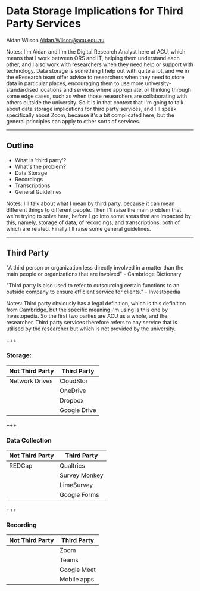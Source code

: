 # Data Storage Implications for Third Party Services

Aidan Wilson
Aidan.Wilson@acu.edu.au

Notes: I'm Aidan and I'm the Digital Research Analyst here at ACU, which means that I work between ORS and IT, helping them understand each other, and I also work with researchers when they need help or support with technology. Data storage is something I help out with quite a lot, and we in the eResearch team offer advice to researchers when they need to store data in particular places, encouraging them to use more university-standardised locations and services where appropriate, or thinking through some edge cases, such as when those researchers are collaborating with others outside the university. So it is in that context that I'm going to talk about data storage implications for third party services, and I'll speak specifically about Zoom, because it's a bit complicated here, but the general principles can apply to other sorts of services.

---

## Outline

- What is 'third party'?
- What's the problem?
- Data Storage
- Recordings
- Transcriptions
- General Guidelines

Notes: I'll talk about what I mean by third party, because it can mean different things to different people. Then I'll raise the main problem that we're trying to solve here, before I go into some areas that are impacted by this, namely, storage of data, of recordings, and transcriptions, both of which are related. Finally I'll raise some general guidelines.

---

## Third Party

"A third person or organization less directly involved in a matter than the main people or organizations that are involved" - Cambridge Dictionary<!-- .element: class="fragment" -->

"Third party is also used to refer to outsourcing certain functions to an outside company to ensure efficient service for clients." - Investopedia<!-- .element: class="fragment" -->

Notes: Third party obviously has a legal definition, which is this definition from Cambridge, but the specific meaning I'm using is this one by Investopedia. So the first two parties are ACU as a whole, and the researcher. Third party services therefore refers to any service that is utilised by the researcher but which is not provided by the university.

+++

### Storage:

|Not Third Party | Third Party |
|---|---|
|Network Drives|CloudStor |
| |OneDrive|
| |Dropbox|
| |Google Drive|

+++

### Data Collection

|Not Third Party | Third Party |
|---|---|
|REDCap|Qualtrics |
| |Survey Monkey|
| |LimeSurvey|
| |Google Forms|

+++

### Recording

|Not Third Party | Third Party |
|---|---|
| |Zoom |
| |Teams|
| |Google Meet|
| |Mobile apps|


